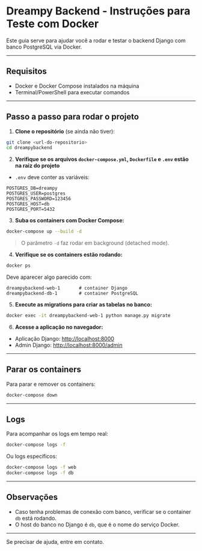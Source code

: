# Dreampy Backend - Instruções para Teste com Docker

Este guia serve para ajudar você a rodar e testar o backend Django com banco PostgreSQL via Docker.

---

## Requisitos

- Docker e Docker Compose instalados na máquina  
- Terminal/PowerShell para executar comandos

---

## Passo a passo para rodar o projeto

1. **Clone o repositório** (se ainda não tiver):

```bash
git clone <url-do-repositorio>
cd dreampybackend
```

2. **Verifique se os arquivos `docker-compose.yml`, `Dockerfile` e `.env` estão na raiz do projeto**

- `.env` deve conter as variáveis:

```env
POSTGRES_DB=dreampy
POSTGRES_USER=postgres
POSTGRES_PASSWORD=123456
POSTGRES_HOST=db
POSTGRES_PORT=5432
```

3. **Suba os containers com Docker Compose:**

```bash
docker-compose up --build -d
```

> O parâmetro `-d` faz rodar em background (detached mode).

4. **Verifique se os containers estão rodando:**

```bash
docker ps
```

Deve aparecer algo parecido com:

```
dreampybackend-web-1       # container Django
dreampybackend-db-1        # container PostgreSQL
```

5. **Execute as migrations para criar as tabelas no banco:**

```bash
docker exec -it dreampybackend-web-1 python manage.py migrate
```

6. **Acesse a aplicação no navegador:**

- Aplicação Django: [http://localhost:8000](http://localhost:8000)  
- Admin Django: [http://localhost:8000/admin](http://localhost:8000/admin)  

---

## Parar os containers

Para parar e remover os containers:

```bash
docker-compose down
```

---

## Logs

Para acompanhar os logs em tempo real:

```bash
docker-compose logs -f
```

Ou logs específicos:

```bash
docker-compose logs -f web
docker-compose logs -f db
```

---

## Observações

- Caso tenha problemas de conexão com banco, verificar se o container `db` está rodando.  
- O host do banco no Django é `db`, que é o nome do serviço Docker.

---

Se precisar de ajuda, entre em contato.